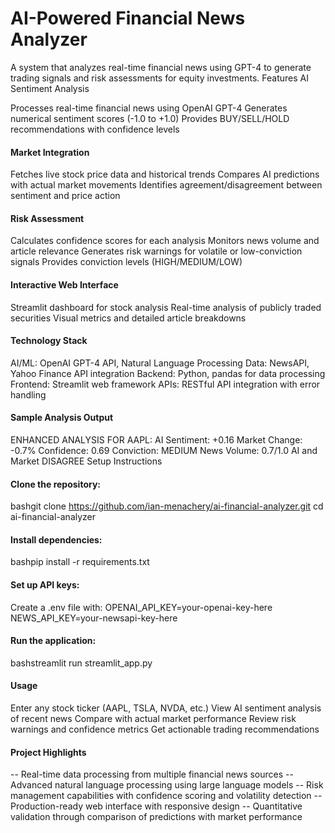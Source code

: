 # AI-Powered Financial News Analyzer
A system that analyzes real-time financial news using GPT-4 to generate trading signals and risk assessments for equity investments.
Features
AI Sentiment Analysis

Processes real-time financial news using OpenAI GPT-4
Generates numerical sentiment scores (-1.0 to +1.0)
Provides BUY/SELL/HOLD recommendations with confidence levels

#### Market Integration

Fetches live stock price data and historical trends
Compares AI predictions with actual market movements
Identifies agreement/disagreement between sentiment and price action

#### Risk Assessment

Calculates confidence scores for each analysis
Monitors news volume and article relevance
Generates risk warnings for volatile or low-conviction signals
Provides conviction levels (HIGH/MEDIUM/LOW)

#### Interactive Web Interface

Streamlit dashboard for stock analysis
Real-time analysis of publicly traded securities
Visual metrics and detailed article breakdowns

#### Technology Stack

AI/ML: OpenAI GPT-4 API, Natural Language Processing
Data: NewsAPI, Yahoo Finance API integration
Backend: Python, pandas for data processing
Frontend: Streamlit web framework
APIs: RESTful API integration with error handling

#### Sample Analysis Output
ENHANCED ANALYSIS FOR AAPL:
AI Sentiment: +0.16
Market Change: -0.7%
Confidence: 0.69
Conviction: MEDIUM
News Volume: 0.7/1.0
AI and Market DISAGREE
Setup Instructions

#### Clone the repository:
bashgit clone https://github.com/ian-menachery/ai-financial-analyzer.git
cd ai-financial-analyzer

#### Install dependencies:
bashpip install -r requirements.txt

#### Set up API keys:
Create a .env file with:
OPENAI_API_KEY=your-openai-key-here
NEWS_API_KEY=your-newsapi-key-here

#### Run the application:
bashstreamlit run streamlit_app.py

#### Usage

Enter any stock ticker (AAPL, TSLA, NVDA, etc.)
View AI sentiment analysis of recent news
Compare with actual market performance
Review risk warnings and confidence metrics
Get actionable trading recommendations

#### Project Highlights

-- Real-time data processing from multiple financial news sources
-- Advanced natural language processing using large language models
-- Risk management capabilities with confidence scoring and volatility detection
-- Production-ready web interface with responsive design
-- Quantitative validation through comparison of predictions with market performance
